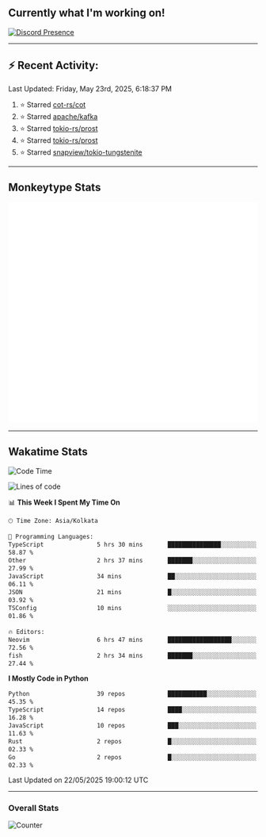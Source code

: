 ## Currently what I'm working on!
[![Discord Presence](https://lanyard.cnrad.dev/api/534981034400284712)](https://discord.com/users/534981034400284712)

---

## :zap: Recent Activity:
<!--RECENT_ACTIVITY:last_update-->
Last Updated: Friday, May 23rd, 2025, 6:18:37 PM
<!--RECENT_ACTIVITY:last_update_end-->
<!--RECENT_ACTIVITY:start-->
1. ⭐ Starred [cot-rs/cot](https://github.com/cot-rs/cot)<br>
2. ⭐ Starred [apache/kafka](https://github.com/apache/kafka)<br>
3. ⭐ Starred [tokio-rs/prost](https://github.com/tokio-rs/prost)<br>
4. ⭐ Starred [tokio-rs/prost](https://github.com/tokio-rs/prost)<br>
5. ⭐ Starred [snapview/tokio-tungstenite](https://github.com/snapview/tokio-tungstenite)<br>
<!--RECENT_ACTIVITY:end-->

---

## Monkeytype Stats
<a href="https://monkeytype.com/profile/dhanus">
  <img src="https://raw.githubusercontent.com/Dhanus3133/Dhanus3133/monkeytype/monkeytype-lb.svg" alt="Monkeytype Profile" />
</a>

---

## Wakatime Stats
<!--START_SECTION:waka-->
![Code Time](http://img.shields.io/badge/Code%20Time-2%2C707%20hrs%2045%20mins-blue)

![Lines of code](https://img.shields.io/badge/From%20Hello%20World%20I%27ve%20Written-5.9%20million%20lines%20of%20code-blue)

📊 **This Week I Spent My Time On** 

```text
🕑︎ Time Zone: Asia/Kolkata

💬 Programming Languages: 
TypeScript               5 hrs 30 mins       ███████████████░░░░░░░░░░   58.87 % 
Other                    2 hrs 37 mins       ███████░░░░░░░░░░░░░░░░░░   27.99 % 
JavaScript               34 mins             ██░░░░░░░░░░░░░░░░░░░░░░░   06.11 % 
JSON                     21 mins             █░░░░░░░░░░░░░░░░░░░░░░░░   03.92 % 
TSConfig                 10 mins             ░░░░░░░░░░░░░░░░░░░░░░░░░   01.86 % 

🔥 Editors: 
Neovim                   6 hrs 47 mins       ██████████████████░░░░░░░   72.56 % 
fish                     2 hrs 34 mins       ███████░░░░░░░░░░░░░░░░░░   27.44 % 
```

**I Mostly Code in Python** 

```text
Python                   39 repos            ███████████░░░░░░░░░░░░░░   45.35 % 
TypeScript               14 repos            ████░░░░░░░░░░░░░░░░░░░░░   16.28 % 
JavaScript               10 repos            ███░░░░░░░░░░░░░░░░░░░░░░   11.63 % 
Rust                     2 repos             █░░░░░░░░░░░░░░░░░░░░░░░░   02.33 % 
Go                       2 repos             █░░░░░░░░░░░░░░░░░░░░░░░░   02.33 % 
```




 Last Updated on 22/05/2025 19:00:12 UTC
<!--END_SECTION:waka-->
---

### Overall Stats

<img src="https://moe-counter.glitch.me/get/@Dhanus3133?theme=asoul" alt="Counter" />
